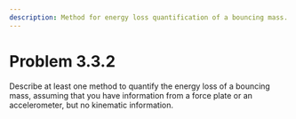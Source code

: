 ```yaml
---
description: Method for energy loss quantification of a bouncing mass.
---
```


# Problem 3.3.2

Describe at least one method to quantify the energy loss of a bouncing mass, assuming that you have information from a force plate or an accelerometer, but no kinematic information.
